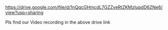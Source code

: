 https://drive.google.com/file/d/1nQqcGHmcdL7GZZveRtZKMzIupdD6ZNe6/view?usp=sharing

Pls find our Video recording in the above drive link
